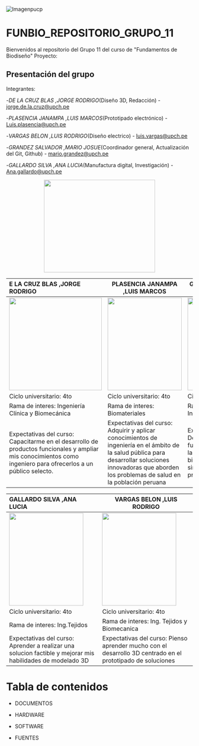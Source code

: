 
![Imagenpucp](https://camo.githubusercontent.com/e13e635ffa86ffb76d5cf33cb50e97af1b06a26de7fbd265e94df071cb0f1f16/68747470733a2f2f692e706f7374696d672e63632f58594c3947584d522f707563702e706e67)

# FUNBIO_REPOSITORIO_GRUPO_11

Bienvenidos al repositorio del Grupo 11 del curso de "Fundamentos de Biodiseño"
Proyecto:

## Presentación del grupo

Integrantes:

-*DE LA CRUZ BLAS ,JORGE RODRIGO*(Diseño 3D, Redacción) - <jorge.de.la.cruz@upch.pe>

-*PLASENCIA JANAMPA ,LUIS MARCOS*(Prototipado electrónico) - <Luis.plasencia@upch.pe>

-*VARGAS BELON ,LUIS RODRIGO*(Diseño electrico) - <luis.vargas@upch.pe>

-*GRANDEZ SALVADOR ,MARIO JOSUE*(Coordinador general, Actualización del Git, Github) - <mario.grandez@upch.pe>

-*GALLARDO SILVA ,ANA LUCIA*(Manufactura digital, Investigación) -
<Ana.gallardo@upch.pe>

 <p align="center"><img src="https://assets.mofoprod.net/network/images/pasted_image_0.original.png" width="300" height="250">







| E LA CRUZ BLAS ,JORGE RODRIGO  | PLASENCIA JANAMPA ,LUIS MARCOS  | GRANDEZ SALVADOR ,MARIO JOSUE  |
|:-|---|---|
| <img src="https://github.com/user-attachments/assets/d8d080bc-f2cf-4fcb-abe7-4e7a255dae01" width="250" height="250">   | <img src="https://github.com/user-attachments/assets/94acfd12-bd76-4f86-9d97-25d84f5af3a0" width="200" height="250">  | <img src="https://github.com/user-attachments/assets/5a030d0a-17fa-4ba0-9b35-f020fb453e33" width="180" height="250">  |
| Ciclo universitario: 4to  | Ciclo universitario: 4to  | Ciclo universitario: 4to  |
| Rama de interes: Ingeniería Clínica y Biomecánica   | Rama de interes: Biomateriales   | Rama de interes: Ingenieria de Tejidos  |
| Expectativas del curso:  Capacitarme en el desarrollo de productos funcionales  y ampliar mis conocimientos como ingeniero para ofrecerlos a un público selecto.   | Expectativas del curso: Adquirir y aplicar conocimientos de ingeniería en el ámbito de la salud pública para desarrollar soluciones innovadoras que aborden los problemas de salud en la población peruana   | Expectativas del curso: Desarrollar productos funcionales en base a la eletronica y biomedicina que me sirvan para posibles proyectos en el futuro  |


| GALLARDO SILVA ,ANA LUCIA  | VARGAS BELON ,LUIS RODRIGO  |
|:-|---|
| <img src="https://github.com/user-attachments/assets/a0f15b51-c9dd-42be-ac7d-223f341635ff" width="200" height="250">  | <img src="https://github.com/user-attachments/assets/d746004b-1886-4d1e-b838-3a06669d5b43" width="200" height="250">  |
|  Ciclo universitario: 4to   |  Ciclo universitario: 4to   |
| Rama de interes: Ing.Tejidos    | Rama de interes: Ing. Tejidos y Biomecanica  |
| Expectativas del curso: Aprender a realizar una solucion factible y mejorar mis habilidades de modelado 3D   | Expectativas del curso: Pienso aprender mucho con el desarrollo 3D centrado en el prototipado de soluciones  |













# Tabla de contenidos

* DOCUMENTOS 

* HARDWARE

* SOFTWARE

* FUENTES
